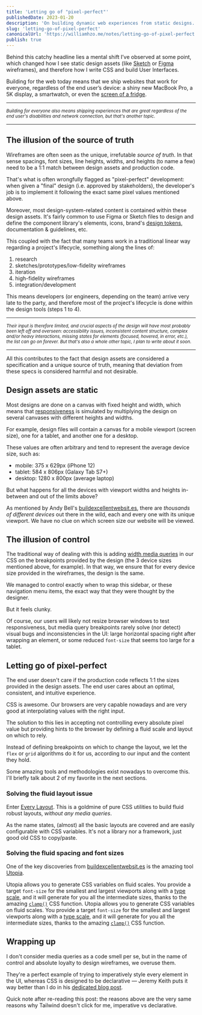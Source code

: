 ```yaml
---
title: 'Letting go of "pixel-perfect"'
publishedDate: 2023-01-20
description: 'On building dynamic web experiences from static designs.'
slug: 'letting-go-of-pixel-perfect'
canonicalUrl: 'https://williamhzo.me/notes/letting-go-of-pixel-perfect'
publish: true
---
```


Behind this catchy headline lies a mental shift I’ve observed at some point, which changed how I see static design assets (like [Sketch](oversights) or [Figma](https://www.figma.com/) wireframes), and therefore how I write CSS and build User Interfaces.

Building for the web today means that we ship websites that work for everyone, regardless of the end user’s device: a shiny new MacBook Pro, a 5K display, a smartwatch, or even the [screen of a fridge](https://www.samsung.com/us/explore/family-hub-refrigerator/overview/).

---

<small>_Building for everyone also means shipping experiences that are great regardless of the end user's disabilities and network connection, but that's another topic._</small>

---

## The illusion of the source of truth

Wireframes are often seen as the unique, irrefutable _source of truth_. In that sense spacings, font sizes, line heights, widths, and heights (to name a few) need to be a 1:1 match between design assets and production code.

That's what is often wrongfully flagged as "pixel-perfect" development: when given a "final" design (i.e. approved by stakeholders), the developer's job is to implement it following the exact same pixel values mentioned above.

Moreover, most design-system-related content is contained within these design assets. It's fairly common to use Figma or Sketch files to design and define the component library's elements, icons, brand's [design tokens](https://spectrum.adobe.com/page/design-tokens/#Introduction), documentation & guidelines, etc.

This coupled with the fact that many teams work in a traditional linear way regarding a project's lifecycle, something along the lines of:

1. research
2. sketches/prototypes/low-fidelity wireframes
3. iteration
4. high-fidelity wireframes
5. integration/development

This means developers (or engineers, depending on the team) arrive very late to the party, and therefore most of the project's lifecycle is done within the design tools (steps 1 to 4).

---

<small>_Their input is therefore limited, and crucial aspects of the design will have most probably been left off and overseen: accessibility issues, inconsistent content structure, complex and/or heavy interactions, missing states for elements (focused, hovered, in error, etc.), the list can go on forever. But that's also a whole other topic, I plan to write about it soon._</small>

---

All this contributes to the fact that design assets are considered a specification and a unique source of truth, meaning that deviation from these specs is considered harmful and not desirable.

## Design assets are static

Most designs are done on a canvas with fixed height and width, which means that [responsiveness](https://developer.mozilla.org/en-US/docs/Learn/CSS/CSS_layout/Responsive_Design) is simulated by multiplying the design on several canvases with different heights and widths.

For example, design files will contain a canvas for a mobile viewport (screen size), one for a tablet, and another one for a desktop.

These values are often arbitrary and tend to represent the average device size, such as:

- mobile: 375 x 629px (iPhone 12)
- tablet: 584 x 806px (Galaxy Tab S7+)
- desktop: 1280 x 800px (average laptop)

But what happens for all the devices with viewport widths and heights in-between and out of the limits above?

As mentioned by Andy Bell's [buildexcellentwebsit.es](https://buildexcellentwebsit.es/), there are _thousands of different devices_ out there in the wild, each and every one with its unique viewport. We have no clue on which screen size our website will be viewed.

## The illusion of control

The traditional way of dealing with this is adding [width media queries](https://developer.mozilla.org/en-US/docs/Web/CSS/@media/width) in our CSS on the breakpoints provided by the design (the 3 device sizes mentioned above, for example). In that way, we ensure that for every device size provided in the wireframes, the design is the same.

We managed to control exactly when to wrap this sidebar, or these navigation menu items, the exact way that they were thought by the designer.

But it feels clunky.

Of course, our users will likely not resize browser windows to test responsiveness, but media query breakpoints rarely solve (nor detect) visual bugs and inconsistencies in the UI: large horizontal spacing right after wrapping an element, or some reduced `font-size` that seems too large for a tablet.

## Letting go of pixel-perfect

The end user doesn't care if the production code reflects 1:1 the sizes provided in the design assets. The end user cares about an optimal, consistent, and intuitive experience.

CSS is awesome. Our browsers are very capable nowadays and are very good at interpolating values with the right input.

The solution to this lies in accepting not controlling every absolute pixel value but providing hints to the browser by defining a fluid scale and layout on which to rely.

Instead of defining breakpoints on which to change the layout, we let the `flex` or `grid` algorithms do it for us, according to our input and the content they hold.

Some amazing tools and methodologies exist nowadays to overcome this. I'll briefly talk about 2 of my favorite in the next sections.

### Solving the fluid layout issue

Enter [Every Layout](https://every-layout.dev/). This is a goldmine of pure CSS utilities to build fluid robust layouts, _without any media queries_.

As the name states, (almost) all the basic layouts are covered and are easily configurable with CSS variables. It's not a library nor a framework, just good old CSS to copy/paste.

### Solving the fluid spacing and font sizes

One of the key discoveries from [buildexcellentwebsit.es](https://buildexcellentwebsit.es/) is the amazing tool [Utopia](https://utopia.fyi/).

Utopia allows you to generate CSS variables on fluid scales. You provide a target `font-size` for the smallest and largest viewports along with a [type scale](https://type-scale.com/), and it will generate for you all the intermediate sizes, thanks to the amazing [`clamp()`](https://developer.mozilla.org/en-US/docs/Web/CSS/clamp) CSS function.
Utopia allows you to generate CSS variables on fluid scales. You provide a target `font-size` for the smallest and largest viewports along with a [type scale](https://type-scale.com/), and it will generate for you all the intermediate sizes, thanks to the amazing [`clamp()`](https://developer.mozilla.org/en-US/docs/Web/CSS/clamp) CSS function.

## Wrapping up

I don't consider media queries as a code smell per se, but in the name of control and absolute loyalty to design wireframes, we overuse them.

They're a perfect example of trying to imperatively style every element in the UI, whereas CSS is designed to be declarative — Jeremy Keith puts it way better than I do in his [dedicated blog post](https://adactio.com/journal/18982).

Quick note after re-reading this post: the reasons above are the very same reasons why Tailwind doesn't click for me, imperative vs declarative.
